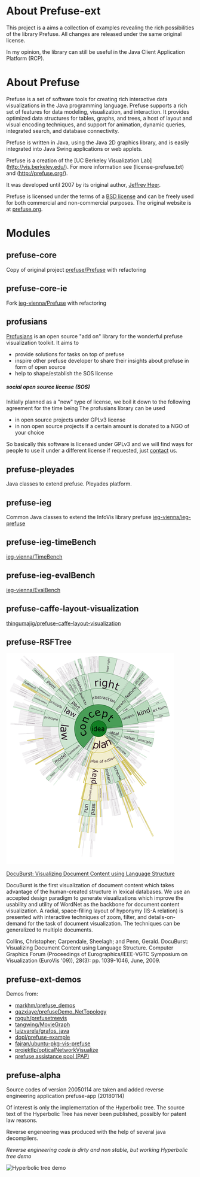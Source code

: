 # About Prefuse-ext

This project is a aims a collection of examples revealing the rich possibilities of the library Prefuse.
All changes are released under the same original license.

In my opinion, the library can still be useful in the Java Client Application Platform (RCP).

# About Prefuse

Prefuse is a set of software tools for creating rich interactive data 
visualizations in the Java programming language. 
Prefuse supports a rich set of features for data modeling, visualization, 
and interaction. It provides optimized data structures for tables, graphs, 
and trees, a host of layout and visual encoding techniques, and support 
for animation, dynamic queries, integrated search, and database connectivity. 

Prefuse is written in Java, using the Java 2D graphics library, and is 
easily integrated into Java Swing applications or web applets.

Prefuse is a creation of the [UC Berkeley Visualization Lab] (http://vis.berkeley.edu/). 
For more information see (license-prefuse.txt) and (http://prefuse.org/). 

It was developed until 2007 by its original author, [Jeffrey Heer](http://homes.cs.washington.edu/~jheer/). 

Prefuse is licensed under the terms of a [BSD license](prefuse-core/license-prefuse.txt) and can be freely used for 
both commercial and non-commercial purposes. The original website is at [prefuse.org](http://prefuse.org/).

# Modules

## prefuse-core

Copy of original project [prefuse/Prefuse](https://github.com/prefuse/Prefuse) with refactoring

## prefuse-core-ie

Fork [ieg-vienna/Prefuse](https://github.com/ieg-vienna/Prefuse) with refactoring

## profusians

[Profusians](http://goosebumps4all.net/profusians) is an open source "add on" library for the wonderful prefuse 
visualization toolkit. It aims to

- provide solutions for tasks on top of prefuse
- inspire other prefuse developer to share their insights about prefuse in form of open source
- help to shape/establish the SOS license 

##### social open source license (SOS)

Initially planned as a "new" type of license, we boil it down to the following agreement for the time being 
The profusians library can be used

- in open source projects under GPLv3 license
- in non open source projects if a certain amount is donated to a NGO of your choice 

So basically this software is licensed under GPLv3 and we will find ways for people to use it under a different license 
if requested, just [contact](http://goosebumps4all.net/profusians/wiki/Contact) us.

## prefuse-pleyades

Java classes to extend prefuse. Pleyades platform.

## prefuse-ieg

Common Java classes to extend the InfoVis library prefuse [ieg-vienna/ieg-prefuse](http://github.com/ieg-vienna/ieg-prefuse)

## prefuse-ieg-timeBench

[ieg-vienna/TimeBench](http://github.com/ieg-vienna/TimeBench)

## prefuse-ieg-evalBench

[ieg-vienna/EvalBench](http://github.com/ieg-vienna/EvalBench)

## prefuse-caffe-layout-visualization

[thingumajig/prefuse-caffe-layout-visualization](https://github.com/thingumajig/prefuse-caffe-layout-visualization)

## prefuse-RSFTree

![docuburst](data/docuburst.png)

[DocuBurst: Visualizing Document Content using Language Structure](http://faculty.uoit.ca/collins/research/docuburst/index.html)

DocuBurst is the first visualization of document content which takes advantage of the human-created structure in lexical databases. We use an accepted design paradigm to generate visualizations which improve the usability and utility of WordNet as the backbone for document content visualization. A radial, space-filling layout of hyponymy (IS-A relation) is presented with interactive techniques of zoom, filter, and details-on-demand for the task of document visualization. The techniques can be generalized to multiple documents.

Collins, Christopher; Carpendale, Sheelagh; and Penn, Gerald. DocuBurst: Visualizing Document Content using Language Structure. Computer Graphics Forum (Proceedings of Eurographics/IEEE-VGTC Symposium on Visualization (EuroVis '09)), 28(3): pp. 1039-1046, June, 2009.



## prefuse-ext-demos

Demos from:

- [markhm/prefuse_demos](https://github.com/markhm/prefuse_demos)
- [qazxiaye/prefuseDemo_NetTopology](https://github.com/qazxiaye/prefuseDemo_NetTopology)
- [roguh/prefusetreevis](https://github.com/roguh/prefusetreevis)
- [tangwing/MovieGraph](https://github.com/tangwing/MovieGraph)
- [luizvarela/grafos_java](https://github.com/luizvarela/grafos_java)
- [dopl/prefuse-example](https://github.com/dopl/prefuse-example)
- [fajran/ubuntu-pkg-vis-prefuse](https://github.com/fajran/ubuntu-pkg-vis-prefuse)
- [projektlp/opticalNetworkVisualize](https://github.com/projektlp/opticalNetworkVisualize)
- [prefuse assistance pool (PAP)](http://goosebumps4all.net/34all/bb/forumdisplay.php?fid=18)

## prefuse-alpha

Source codes of version 20050114 are taken and added reverse engineering application prefuse-app (20180114)

Of interest is only the implementation of the Hyperbolic tree. The source text of the Hyperbolic Tree has never 
been published, possibly for patent law reasons.

Reverse engeneering was produced with the help of several java decompilers.
 
*Reverse engineering code is dirty and non stable, but working Hyperbolic tree demo*

![Hyperbolic tree demo](data/hyperbolic-tree.png)